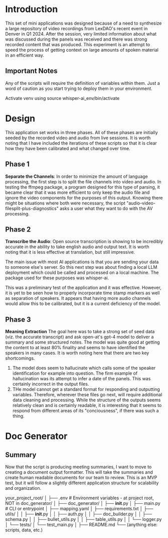# Introduction

This set of mini applications was designed because of a need to synthesize a large
repository of video recordings from LexDAO's recent event in Denver in Q1 2024.
After the session, very limited information about what was discussed during the panels was received and there was strong recorded content that was produced. This experiment is an attempt to speed the process of getting context on large amounts of spoken material in an efficient way.

## Important Notes

Any of the scripts will require the definition of variables within them. Just a word of caution as you start trying to deploy them in your environment.

Activate venv using source whisper-ai_env/bin/activate

# Design

This application set works in three phases. All of these phases are initially seeded by the recorded video and audio from live sessions. It is worth noting that I have included the iterations of these scripts so that it is clear how they have been calibrated and what changed over time.

## Phase 1

**Separate the Channels**:
In order to minimize the amount of language processing, the first step is to split the file channels into video and audio. In testing the ffmpeg package, a program designed for this type of parsing, it became clear that it was more efficient to only keep the audio file and ignore the video components for the purposes of this output. Knowing there might be situations where both were necessary, the script "audio-video-filesplit-plus-diagnostics" asks a user what they want to do with the AV processing.

## Phase 2

**Transcribe the Audio**:
Open source transcription is showing to be incredibly accurate in the ability to take english audio and output text. It is worth noting that it is less effective at translation, but still impressive.

The main issue with most AI applications is that you are sending your data to someone else's server. So this next step was about finding a local LLM deployment which could be called and processed on a local machine. The package used for these purposes was whisper-ai.

This was a preliminary test of the application and it was effective. However, it is yet to be seen how to properly incorporate time stamp markers as well as separation of speakers. It appears that having more audio channels would allow this to be calibrated, but it is a current deficiency of the model.

## Phase 3

**Meaning Extraction**
The goal here was to take a strong set of seed data (viz. the accurate transcript) and ask open-at's gpt-4 model to deliver a summary and some structured notes. The model was quite good at getting the content to at least 80% finality and seems to have identified the speakers in many cases. It is worth noting here that there are two key shortcomings.

1. The model does seem to hallucinate which calls some of the speaker identification for example into question. The firm example of hallucination was its attempt to infer a date of the panels. This was certainly incorrect in the output files.
2. THe model cannot get a standard format for responding and outputting variables. Therefore, wherever these files go next, will require additional data cleaning and processing. While the structure of the outputs seems relatively clean and is certainly readable, it is interesting that it seems to respond from different areas of its "conciousness", if there was such a thing.

# Doc Generator

## Summary

Now that the script is producing meeting summaries, I want to move to creating a document output formatter. This will take the summaries and create human readable documents for our team to review. This is an MVP test, but it will follow a slightly different application structure for scalability and organization.

your_project_root/
│
├── .env # Environment variables - at project root, NOT in doc_generator/
│
├── doc_generator/
│ ├── **init**.py
│ ├── main.py # CLI or entrypoint
│ ├── mapping.yaml
│ ├── requirements.txt
│ ├── utils/
│ │ ├── **init**.py
│ │ ├── auth.py
│ │ ├── doc_builder.py
│ │ ├── schema.py
│ │ ├── bullet_utils.py
│ │ ├── table_utils.py
│ │ └── logger.py
│ └── tests/
│ └── test_main.py
│
├── README.md
└── (anything else: scripts, data, etc.)
